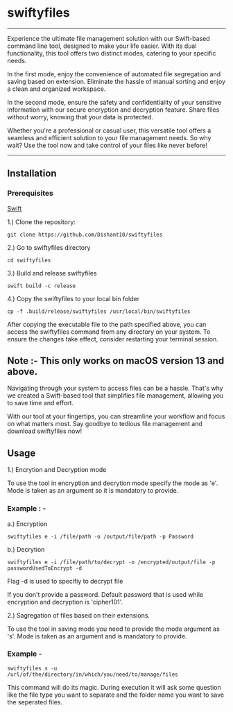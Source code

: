 # swiftyfiles

***
Experience the ultimate file management solution with our Swift-based command line tool, designed to make your life easier. With its dual functionality, this tool offers two distinct modes, catering to your specific needs.

In the first mode, enjoy the convenience of automated file segregation and saving based on extension. Eliminate the hassle of manual sorting and enjoy a clean and organized workspace.

In the second mode, ensure the safety and confidentiality of your sensitive information with our secure encryption and decryption feature. Share files without worry, knowing that your data is protected.

Whether you're a professional or casual user, this versatile tool offers a seamless and efficient solution to your file management needs. So why wait? Use the tool now and take control of your files like never before!

***

## Installation

### Prerequisites
 [Swift](https://www.swift.org/download/)

1.) Clone the repository:

```
git clone https://github.com/Dishant10/swiftyfiles
```
2.) Go to swiftyfiles directory

```
cd swiftyfiles
```
3.) Build and release swiftyfiles

```
swift build -c release
```
4.) Copy the swiftyfiles to your local bin folder

```
cp -f .build/release/swiftyfiles /usr/local/bin/swiftyfiles

```

After copying the executable file to the path specified above, you can access the swiftyfiles command from any directory on your system.
To ensure the changes take effect, consider restarting your terminal session.

## Note :- This only works on macOS version 13 and above.

Navigating through your system to access files can be a hassle. That's why we created a Swift-based tool that simplifies file management, allowing you to save time and effort.

With our tool at your fingertips, you can streamline your workflow and focus on what matters most. Say goodbye to tedious file management and download swiftyfiles now!

## Usage

1.) Encrytion and Decryption mode

To use the tool in encryption and decrytion mode specify the mode as 'e'. Mode is taken as an argument so it is mandatory to provide. 

### Example : -

a.) Encryption
```
swiftyfiles e -i /file/path -o /output/file/path -p Password 
```

b.) Decrytion
```
swiftyfiles e -i /file/path/to/decrypt -o /encrypted/output/file -p passwordUsedToEncrypt -d
```
Flag -d is used to specifiy to decrypt file

If you don't provide a password. Default password that is used while encryption and decryption is 'cipher101'.

2.) Sagregation of files based on their extensions.

To use the tool in saving mode you need to provide the mode argument as 's'. Mode is taken as an argument and is mandatory to provide.

### Example - 

```
swiftyfiles s -u /url/of/the/directory/in/which/you/need/to/manage/files
```
This command will do its magic. During execution it will ask some question like the file type you want to separate and the folder name you want to save the seperated files.


  
